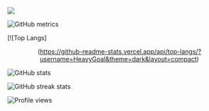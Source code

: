 ![](https://images.squarespace-cdn.com/content/v1/520eab84e4b02d5660581bbb/1560890420055-OU3A46JWWV5TBZTK215Q/matt-anderson-canopy-discord-dioramas-lost-woods-main.png?format=2500w)



![GitHub metrics](https://metrics.lecoq.io/HeavyGoal)  

[![Top Langs]<center>(https://github-readme-stats.vercel.app/api/top-langs/?username=HeavyGoal&theme=dark&layout=compact)</center>

![GitHub stats](https://github-readme-stats.vercel.app/api?username=HeavyGoal&theme=dark&show_icons=true)

![GitHub streak stats](https://github-readme-streak-stats.herokuapp.com/?user=HeavyGoal&theme=dark)  

![Profile views](https://gpvc.arturio.dev/HeavyGoal)  
